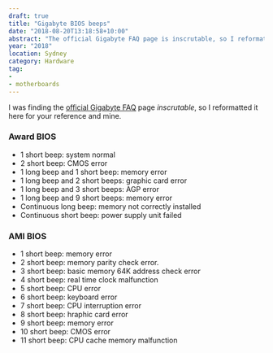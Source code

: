 ```yaml
---
draft: true
title: "Gigabyte BIOS beeps"
date: "2018-08-20T13:18:58+10:00"
abstract: "The official Gigabyte FAQ page is inscrutable, so I reformatted it."
year: "2018"
location: Sydney
category: Hardware
tag:
- 
- motherboards
---
```

I was finding the [official Gigabyte FAQ] page *inscrutable*, so I reformatted it here for your reference and mine.

### Award BIOS

* 1 short beep: system normal 
* 2 short beep: CMOS error
* 1 long beep and 1 short beep: memory error
* 1 long beep and 2 short beeps: graphic card error
* 1 long beep and 3 short beeps: AGP error
* 1 long beep and 9 short beeps: memory error
* Continuous long beep: memory not correctly installed
* Continuous short beep: power supply unit failed

### AMI BIOS

* 1 short beep: memory error
* 2 short beep: memory parity check error.
* 3 short beep: basic memory 64K address check error
* 4 short beep: real time clock malfunction
* 5 short beep: CPU error
* 6 short beep: keyboard error
* 7 short beep: CPU interruption error 
* 8 short beep: hraphic card error
* 9 short beep: memory error
* 10 short beep: CMOS error
* 11 short beep: CPU cache memory malfunction

[official Gigabyte FAQ]: https://www.gigabyte.com/Support/FAQ/816

